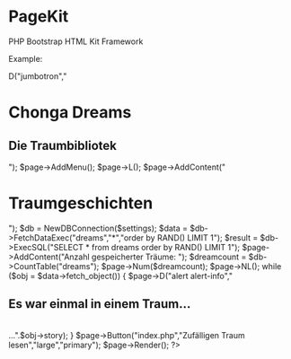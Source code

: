 # PageKit
PHP Bootstrap HTML Kit Framework


Example:

<?php
require("pagekit.php");



 
 

$page = NewPage("Dreams");
$page->D("jumbotron","<h1>Chonga Dreams</h1><h2>Die Traumbibliotek</h2>");
$page->AddMenu();
$page->L();
$page->AddContent("<h1>Traumgeschichten</h1>");


$db = NewDBConnection($settings);
$data = $db->FetchDataExec("dreams","*","order by RAND() LIMIT 1");
$result = $db->ExecSQL("SELECT * from dreams order by RAND() LIMIT 1");
$page->AddContent("Anzahl gespeicherter Träume: ");
$dreamcount = $db->CountTable("dreams");

$page->Num($dreamcount);
$page->NL();
while ($obj = $data->fetch_object()) {


   	$page->D("alert alert-info","<h2>Es war einmal in einem Traum...</h2><br>...".$obj->story);
   }
      
    
 
$page->Button("index.php","Zufälligen Traum lesen","large","primary");
$page->Render();
?>
